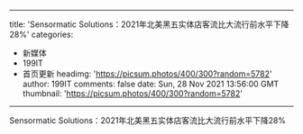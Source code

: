 
---
title: 'Sensormatic Solutions：2021年北美黑五实体店客流比大流行前水平下降28%'
categories: 
 - 新媒体
 - 199IT
 - 首页更新
headimg: 'https://picsum.photos/400/300?random=5782'
author: 199IT
comments: false
date: Sun, 28 Nov 2021 13:56:00 GMT
thumbnail: 'https://picsum.photos/400/300?random=5782'
---

<div>   
Sensormatic Solutions：2021年北美黑五实体店客流比大流行前水平下降28%  
</div>
            